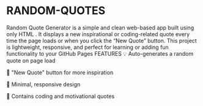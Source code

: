 # RANDOM-QUOTES
Random Quote Generator is a simple and clean web-based app built using only HTML . It displays a new inspirational or coding-related quote every time the page loads or when you click the “New Quote” button. This project is lightweight, responsive, and perfect for learning or adding fun functionality to your GitHub Pages 
FEATURES
💡 Auto-generates a random quote on page load

🔁 "New Quote" button for more inspiration

🎨 Minimal, responsive design

🧠 Contains coding and motivational quotes



